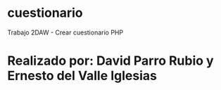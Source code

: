 # cuestionario
Trabajo 2DAW - Crear cuestionario PHP
# Realizado por: David Parro Rubio y Ernesto del Valle Iglesias